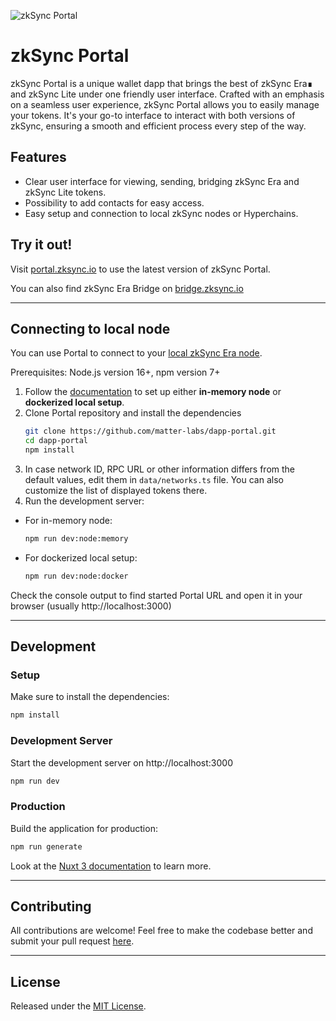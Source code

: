 ![zkSync Portal](https://portal.zksync.io/preview.jpg)

# zkSync Portal
zkSync Portal is a unique wallet dapp that brings the best of zkSync Era∎ and zkSync Lite under one friendly user interface. Crafted with an emphasis on a seamless user experience, zkSync Portal allows you to easily manage your tokens. It's your go-to interface to interact with both versions of zkSync, ensuring a smooth and efficient process every step of the way.

## Features

* Clear user interface for viewing, sending, bridging zkSync Era and zkSync Lite tokens.
* Possibility to add contacts for easy access.
* Easy setup and connection to local zkSync nodes or Hyperchains.

## Try it out!

Visit [portal.zksync.io](https://portal.zksync.io/) to use the latest version of zkSync Portal.

You can also find zkSync Era Bridge on [bridge.zksync.io](https://bridge.zksync.io)

---
## Connecting to local node
You can use Portal to connect to your [local zkSync Era node](https://era.zksync.io/docs/tools/testing/).

Prerequisites: Node.js version 16+, npm version 7+

1. Follow the [documentation](https://era.zksync.io/docs/tools/testing/) to set up either **in-memory node** or **dockerized local setup**.
2. Clone Portal repository and install the dependencies
    ```bash
    git clone https://github.com/matter-labs/dapp-portal.git
    cd dapp-portal
    npm install
    ```
3. In case network ID, RPC URL or other information differs from the default values, edit them in `data/networks.ts` file. You can also customize the list of displayed tokens there.
4. Run the development server:
  - For in-memory node:
    ```bash
    npm run dev:node:memory
    ```
  - For dockerized local setup:
    ```bash
    npm run dev:node:docker
    ```
  Check the console output to find started Portal URL and open it in your browser (usually http://localhost:3000)

---
## Development
### Setup

Make sure to install the dependencies:

```bash
npm install
```

### Development Server

Start the development server on http://localhost:3000

```bash
npm run dev
```

### Production

Build the application for production:

```bash
npm run generate
```

Look at the [Nuxt 3 documentation](https://nuxt.com/docs/getting-started/introduction) to learn more.

---
## Contributing
All contributions are welcome! Feel free to make the codebase better and submit your pull request [here](https://github.com/matter-labs/dapp-portal/pulls).

---
## License
Released under the [MIT License](https://github.com/matter-labs/dapp-portal/blob/main/LICENSE).
